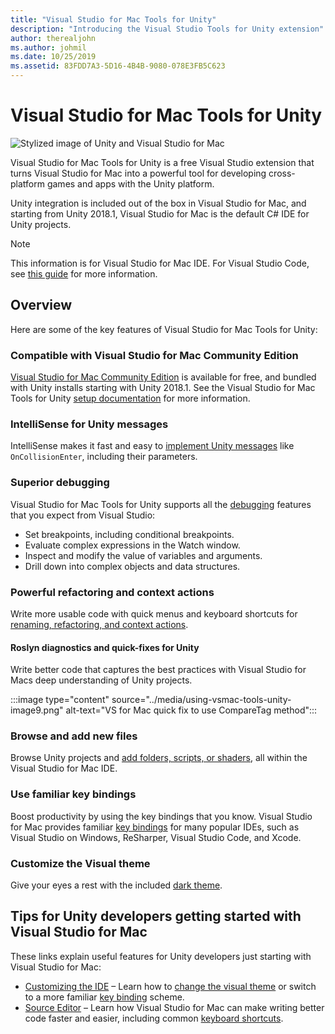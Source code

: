 ```yaml
---
title: "Visual Studio for Mac Tools for Unity"
description: "Introducing the Visual Studio Tools for Unity extension"
author: therealjohn
ms.author: johmil
ms.date: 10/25/2019
ms.assetid: 83FDD7A3-5D16-4B4B-9080-078E3FB5C623
---
```

# Visual Studio for Mac Tools for Unity

![Stylized image of Unity and Visual Studio for Mac](media/vsmac-tools-unity-image1.png)

Visual Studio for Mac Tools for Unity is a free Visual Studio extension that turns Visual Studio for Mac into a powerful tool for developing cross-platform games and apps with the Unity platform.

Unity integration is included out of the box in Visual Studio for Mac, and starting from Unity 2018.1, Visual Studio for Mac is the default C# IDE for Unity projects.

> [!NOTE]
> This information is for Visual Studio for Mac IDE. For Visual Studio Code, see [this guide](https://code.visualstudio.com/docs/other/unity) for more information.

## Overview

Here are some of the key features of Visual Studio for Mac Tools for Unity:

### Compatible with Visual Studio for Mac Community Edition

[Visual Studio for Mac Community Edition](https://visualstudio.microsoft.com/) is available for free, and bundled with Unity installs starting with Unity 2018.1. See the Visual Studio for Mac Tools for Unity [setup documentation](setup-vsmac-tools-unity.md) for more information.

### IntelliSense for Unity messages

IntelliSense makes it fast and easy to [implement Unity messages](using-vsmac-tools-unity.md#intellisense-for-unity-messages) like `OnCollisionEnter`, including their parameters.

### Superior debugging

Visual Studio for Mac Tools for Unity supports all the [debugging](using-vsmac-tools-unity.md#unity-debugging) features that you expect from Visual Studio:

* Set breakpoints, including conditional breakpoints.
* Evaluate complex expressions in the Watch window.
* Inspect and modify the value of variables and arguments.
* Drill down into complex objects and data structures.

### Powerful refactoring and context actions

Write more usable code with quick menus and keyboard shortcuts for [renaming, refactoring, and context actions](refactoring.md).

#### Roslyn diagnostics and quick-fixes for Unity

Write better code that captures the best practices with Visual Studio for Macs deep understanding of Unity projects. 

:::image type="content" source="../media/using-vsmac-tools-unity-image9.png" alt-text="VS for Mac quick fix to use CompareTag method":::

### Browse and add new files

Browse Unity projects and [add folders, scripts, or shaders](using-vsmac-tools-unity.md#adding-new-unity-files-and-folders), all within the Visual Studio for Mac IDE.

### Use familiar key bindings

Boost productivity by using the key bindings that you know. Visual Studio for Mac provides familiar [key bindings](customizing-the-ide.md) for many popular IDEs, such as Visual Studio on Windows, ReSharper, Visual Studio Code, and Xcode.

### Customize the Visual theme

Give your eyes a rest with the included [dark theme](customizing-the-ide.md).

## Tips for Unity developers getting started with Visual Studio for Mac

These links explain useful features for Unity developers just starting with Visual Studio for Mac:

* [Customizing the IDE](customizing-the-ide.md) – Learn how to [change the visual theme](customizing-the-ide.md#dark-theme) or switch to a more familiar [key binding](customizing-the-ide.md#key-bindings) scheme.
* [Source Editor](source-editor.md) – Learn how Visual Studio for Mac can make writing better code faster and easier, including common [keyboard shortcuts](keyboard-shortcuts.md).
